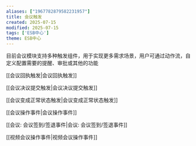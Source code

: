 ```yaml
---
aliases: ["1967782879582231957"]
title: 会议触发
created: 2025-07-15
modified: 2025-07-15
tags: ['ESB中心']
theme: ESB中心
---
```


目前会议模块支持多种触发组件，用于实现更多需求场景，用户可通过动作流，自定义配置需要的提醒、审批或其他的功能

[[会议回执触发|会议回执触发]]

[[会议决议提交触发|会议决议提交触发]]

[[会议变成正常状态触发|会议变成正常状态触发]]

[[会议操作事件|会议操作事件]]

[[会议: 会议签到/签退事件|会议: 会议签到/签退事件]]

[[视频会议操作事件|视频会议操作事件]]